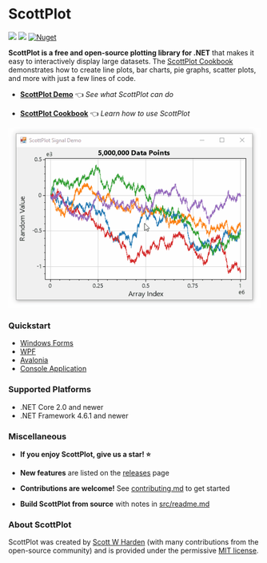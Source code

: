 # ScottPlot

[![](https://img.shields.io/azure-devops/build/swharden/swharden/2?label=Build&logo=azure%20pipelines)](https://dev.azure.com/swharden/swharden/_build/latest?definitionId=2&branchName=master)
[![](https://img.shields.io/nuget/dt/ScottPlot?color=004880&label=Installs&logo=nuget)](https://www.nuget.org/packages/ScottPlot/)
[![Nuget](https://img.shields.io/nuget/v/scottplot?label=NuGet&logo=nuget)](https://www.nuget.org/packages/ScottPlot/)

**ScottPlot is a free and open-source plotting library for .NET** that makes it easy to interactively display large datasets. The [ScottPlot Cookbook](https://swharden.com/scottplot/cookbook) demonstrates how to create line plots, bar charts, pie graphs, scatter plots, and more with just a few lines of code.

* **[ScottPlot Demo](https://swharden.com/scottplot/demo)** 👈 _See what ScottPlot can do_

* **[ScottPlot Cookbook](https://swharden.com/scottplot/cookbook)** 👈 _Learn how to use ScottPlot_

<div align='center'>
<img src='dev/nuget/ScottPlot.gif'>
</div>

### Quickstart

* [Windows Forms](https://swharden.com/scottplot/quickstart#windows-forms-quickstart)
* [WPF](https://swharden.com/scottplot/quickstart#wpf-quickstart)
* [Avalonia](https://github.com/swharden/ScottPlot/tree/master/src/ScottPlot.Demo.Avalonia)
* [Console Application](https://swharden.com/scottplot/quickstart#console-quickstart)

### Supported Platforms

* .NET Core 2.0 and newer
* .NET Framework 4.6.1 and newer

### Miscellaneous

* **If you enjoy ScottPlot, give us a star! ⭐**

* **New features** are listed on the [releases](https://github.com/swharden/ScottPlot/releases) page

* **Contributions are welcome!** See [contributing.md](CONTRIBUTING.md) to get started

* **Build ScottPlot from source** with notes in [src/readme.md](src)

### About ScottPlot

ScottPlot was created by [Scott W Harden](https://swharden.com/about/) (with many contributions from the open-source community) and is provided under the permissive [MIT license](LICENSE).
